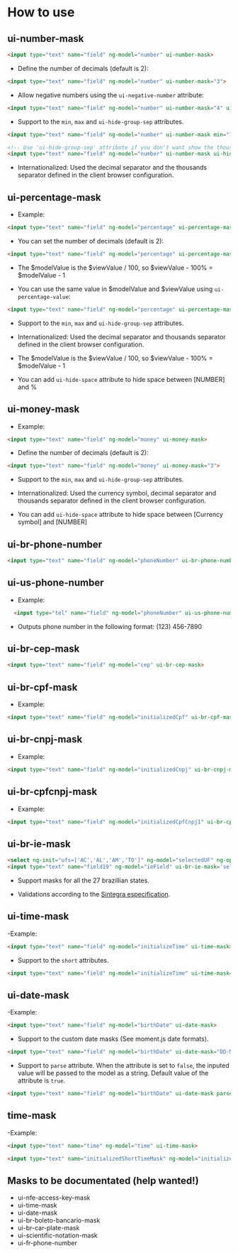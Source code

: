 # How to use

## ui-number-mask ##

```html
<input type="text" name="field" ng-model="number" ui-number-mask>
```

- Define the number of decimals (default is 2):

```html
<input type="text" name="field" ng-model="number" ui-number-mask="3">
```

- Allow negative numbers using the ```ui-negative-number``` attribute:

```html
<input type="text" name="field" ng-model="number" ui-number-mask="4" ui-negative-number>
```

- Support to the ```min```, ```max``` and ```ui-hide-group-sep``` attributes.

```html
<input type="text" name="field" ng-model="number" ui-number-mask min="10.1" max="100.9">
```

```html
<!-- Use 'ui-hide-group-sep' attribute if you don't want show the thousands separators-->
<input type="text" name="field" ng-model="number" ui-number-mask ui-hide-group-sep>
```

- Internationalized: Used the decimal separator and the thousands separator defined in the client browser configuration.


## ui-percentage-mask ##

 - Example:

```html
<input type="text" name="field" ng-model="percentage" ui-percentage-mask>
```

- You can set the number of decimals (default is 2):

```html
<input type="text" name="field" ng-model="percentage" ui-percentage-mask="4">
```

- The $modelValue is the $viewValue / 100, so $viewValue - 100% = $modelValue - 1

- You can use the same value in $modelValue and $viewValue using ```ui-percentage-value```:

```html
<input type="text" name="field" ng-model="percentage" ui-percentage-mask ui-percentage-value>
```

- Support to the ```min```, ```max``` and ```ui-hide-group-sep``` attributes.

- Internationalized: Used the decimal separator and thousands separator defined in the client browser configuration.

- The $modelValue is the $viewValue / 100, so $viewValue - 100% = $modelValue - 1

- You can add ```ui-hide-space``` attribute to hide space between [NUMBER] and %


## ui-money-mask ##

 - Example:

```html
<input type="text" name="field" ng-model="money" ui-money-mask>
```

- Define the number of decimals (default is 2):

```html
<input type="text" name="field" ng-model="money" ui-money-mask="3">
```

- Support to the ```min```, ```max``` and ```ui-hide-group-sep``` attributes.

- Internationalized: Used the currency symbol, decimal separator and thousands separator defined in the client browser configuration.

- You can add ```ui-hide-space``` attribute to hide space between [Currency symbol] and [NUMBER]


## ui-br-phone-number ##
```html
<input type="text" name="field" ng-model="phoneNumber" ui-br-phone-number-mask>
```

## ui-us-phone-number ##

* Example:

```html
  <input type="tel" name="field" ng-model="phoneNumber" ui-us-phone-number-mask>
```

* Outputs phone number in the following format: (123) 456-7890

## ui-br-cep-mask ##
```html
<input type="text" name="field" ng-model="cep" ui-br-cep-mask>
```


## ui-br-cpf-mask ##

 - Example:

```html
<input type="text" name="field" ng-model="initializedCpf" ui-br-cpf-mask>
```


## ui-br-cnpj-mask ##

 - Example:

```html
<input type="text" name="field" ng-model="initializedCnpj" ui-br-cnpj-mask>
```


## ui-br-cpfcnpj-mask ##

 - Example:

```html
<input type="text" name="field" ng-model="initializedCpfCnpj1" ui-br-cpfcnpj-mask>
```


## ui-br-ie-mask ##
```html
<select ng-init="ufs=['AC','AL','AM','TO']" ng-model="selectedUF" ng-options="uf for uf in ufs"></select>
<input type="text" name="field19" ng-model="ieField" ui-br-ie-mask='selectedUF'>
```
- Support masks for all the 27 brazillian states.

- Validations according to the [Sintegra especification](http://www.sintegra.gov.br/insc_est.html).


## ui-time-mask ##
-Example:

```html
<input type="text" name="field" ng-model="initializeTime" ui-time-mask>
```
- Support to the ```short``` attributes.
```html
<input type="text" name="field" ng-model="initializeTime" ui-time-mask="short">
```


## ui-date-mask ##
-Example:

```html
<input type="text" name="field" ng-model="birthDate" ui-date-mask>
```
- Support to the custom date masks (See moment.js date formats).
```html
<input type="text" name="field" ng-model="birthDate" ui-date-mask="DD-MM-YYYY">
```
- Support to ```parse``` attribute. When the attribute is set to ```false```, the inputed value will be passed to the model as a string. Default value of the attribute is ```true```.
```html
<input type="text" name="field" ng-model="birthDate" ui-date-mask parse="false">
```

## time-mask ##
-Example:

```html
<input type="text" name="time" ng-model="time" ui-time-mask>
```
```html
<input type="text" name="initializedShortTimeMask" ng-model="initializedShortTimeMask" ui-time-mask="short">
```

## Masks to be documentated (help wanted!)

- ui-nfe-access-key-mask
- ui-time-mask
- ui-date-mask
- ui-br-boleto-bancario-mask
- ui-br-car-plate-mask
- ui-scientific-notation-mask
- ui-fr-phone-number
